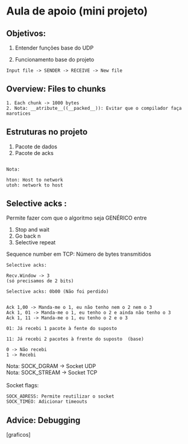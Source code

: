 # Aula de apoio (mini projeto)

## Objetivos:
1. Entender funções base do UDP

2. Funcionamento base do projeto
```
Input file -> SENDER -> RECEIVE -> New file
```

## Overview: Files to chunks
```
1. Each chunk -> 1000 bytes
2. Nota: __atribute__((__packed__)): Evitar que o compilador faça marotices
```

## Estruturas no projeto
1. Pacote de dados
2. Pacote de acks

```

Nota:

hton: Host to network
utoh: network to host
```

## Selective acks :
Permite fazer com que o algoritmo seja GENÉRICO entre
1. Stop and wait
2. Go back n
3. Selective repeat

Sequence number em TCP: Número de bytes transmitidos

```
Selective acks:

Recv.Window -> 3
(só precisamos de 2 bits)

Selective acks: 0b00 (Não foi perdido)


Ack 1,00 -> Manda-me o 1, eu não tenho nem o 2 nem o 3
Ack 1, 01 -> Manda-me o 1, eu tenho o 2 e ainda não tenho o 3
Ack 1, 11 -> Manda-me o 1, eu tenho o 2 e o 3

01: Já recebi 1 pacote à fente do suposto

11: Já recebi 2 pacotes à frente do suposto  (base)

0 -> Não recebi
1 -> Recebi
```

Nota: SOCK_DGRAM -> Socket UDP \
Nota: SOCK_STREAM -> Socket TCP \
\
Socket flags:
```
SOCK_ADRESS: Permite reutilizar o socket
SOCK_TIMEO: Adicionar timeouts
```

## Advice: Debugging
[graficos]
